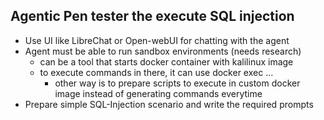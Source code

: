## Agentic Pen tester the execute SQL injection
- Use UI like LibreChat or Open-webUI for chatting with the agent
- Agent must be able to run sandbox environments (needs research)
	- can be a tool that starts docker container with kalilinux image
	- to execute commands in there, it can use docker exec ...
		- other way is to prepare scripts to execute in custom docker image instead of generating commands everytime
- Prepare simple SQL-Injection scenario and write the required prompts
